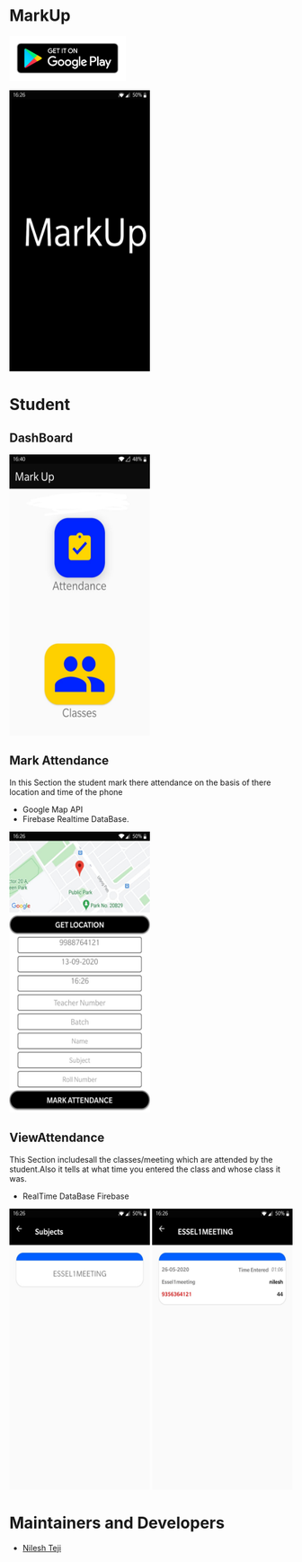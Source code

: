 # MarkUp

<a href="https://play.google.com/store/apps/details?id=com.osos.markup"><img alt="Get it on Google Play" height="80" src="/Extras/google-play-badge.png"></a>

<img src = "/Extras/splash.jpg" width="250" height="500"/> 

# Student


## DashBoard

<img src = "/Extras/studentHome.jpg" width="250" height="500"/>
<br>

## Mark Attendance

In this Section the student mark there attendance on the basis of there location and time of the phone
- Google Map API
- Firebase Realtime DataBase.

<img src = "/Extras/studentattend.jpg" width="250" height="500"/> 

## ViewAttendance
This Section includesall the classes/meeting which are attended by the student.Also it tells at what time you entered the class and whose class it was.
- RealTime DataBase Firebase

<img src = "/Extras/student1.jpg" width="250" height="500"/> <img src = "/Extras/studentlist.jpg" width="250" height="500"/>  


# Maintainers and Developers
 - [Nilesh Teji](https://github.com/nileshteji)



